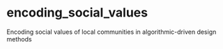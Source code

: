 # encoding_social_values
Encoding social values of local communities in algorithmic-driven design methods 
